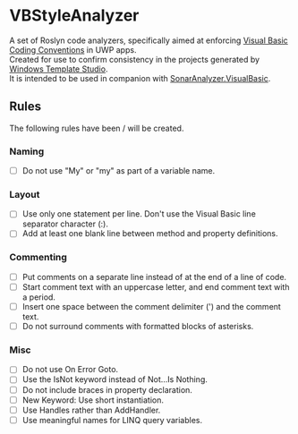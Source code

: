 # VBStyleAnalyzer

A set of Roslyn code analyzers, specifically aimed at enforcing [Visual Basic Coding Conventions](https://docs.microsoft.com/en-us/dotnet/visual-basic/programming-guide/program-structure/coding-conventions) in UWP apps.  
Created for use to confirm consistency in the projects generated by [Windows Template Studio](https://github.com/Microsoft/WindowsTemplateStudio).  
It is intended to be used in companion with [SonarAnalyzer.VisualBasic](https://www.nuget.org/packages/SonarAnalyzer.VisualBasic/).

## Rules

The following rules have been / will be created.

### Naming

- [ ] Do not use "My" or "my" as part of a variable name.

### Layout

- [ ] Use only one statement per line. Don't use the Visual Basic line separator character (:).
- [ ] Add at least one blank line between method and property definitions.

### Commenting

- [ ] Put comments on a separate line instead of at the end of a line of code.
- [ ] Start comment text with an uppercase letter, and end comment text with a period.
- [ ] Insert one space between the comment delimiter (') and the comment text.
- [ ] Do not surround comments with formatted blocks of asterisks.

### Misc

- [ ] Do not use On Error Goto.
- [ ] Use the IsNot keyword instead of Not...Is Nothing.
- [ ] Do not include braces in property declaration.
- [ ] New Keyword: Use short instantiation.
- [ ] Use Handles rather than AddHandler.
- [ ] Use meaningful names for LINQ query variables.
